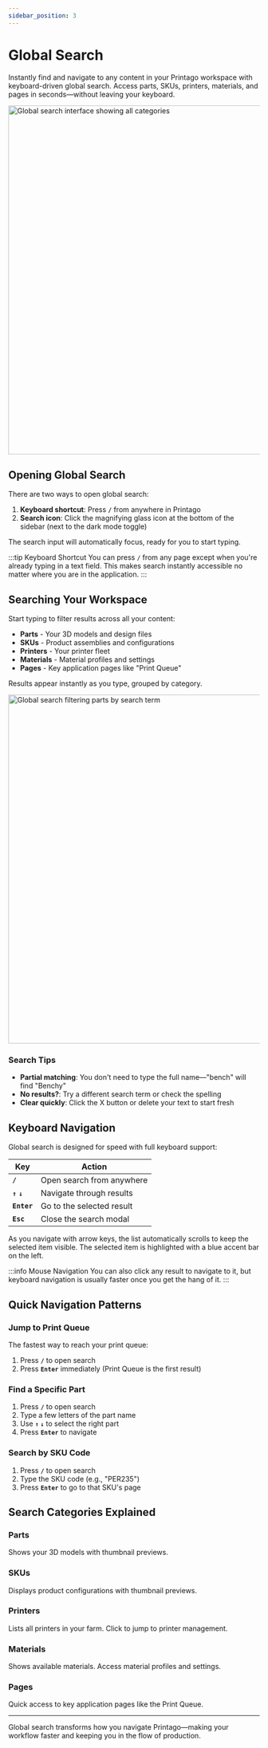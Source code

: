 ```yaml
---
sidebar_position: 3
---
```


# Global Search

Instantly find and navigate to any content in your Printago workspace with keyboard-driven global search. Access parts, SKUs, printers, materials, and pages in seconds—without leaving your keyboard.

<!-- Screenshot: Global search modal open with no search query, showing all categories (Pages, Parts, SKUs, Printers, Materials) with the first item (Print Queue) selected with blue accent border -->
<div className="margin-left--lg">
    <img src="/img/features/global_search_overview.png" width="700" alt="Global search interface showing all categories" />
</div>

## Opening Global Search

There are two ways to open global search:

1. **Keyboard shortcut**: Press **`/`** from anywhere in Printago
2. **Search icon**: Click the magnifying glass icon at the bottom of the sidebar (next to the dark mode toggle)

The search input will automatically focus, ready for you to start typing.

:::tip Keyboard Shortcut
You can press `/` from any page except when you're already typing in a text field. This makes search instantly accessible no matter where you are in the application.
:::

## Searching Your Workspace

Start typing to filter results across all your content:

- **Parts** - Your 3D models and design files
- **SKUs** - Product assemblies and configurations
- **Printers** - Your printer fleet
- **Materials** - Material profiles and settings
- **Pages** - Key application pages like "Print Queue"

Results appear instantly as you type, grouped by category.

<!-- Screenshot: Search modal with query typed (e.g., "bench"), showing filtered results in the Parts category with thumbnails visible -->
<div className="margin-left--lg">
    <img src="/img/features/global_search_filtering.png" width="700" alt="Global search filtering parts by search term" />
</div>

### Search Tips

- **Partial matching**: You don't need to type the full name—"bench" will find "Benchy"
- **No results?**: Try a different search term or check the spelling
- **Clear quickly**: Click the X button or delete your text to start fresh

## Keyboard Navigation

Global search is designed for speed with full keyboard support:

| Key | Action |
|-----|--------|
| **`/`** | Open search from anywhere |
| **`↑` `↓`** | Navigate through results |
| **`Enter`** | Go to the selected result |
| **`Esc`** | Close the search modal |

As you navigate with arrow keys, the list automatically scrolls to keep the selected item visible. The selected item is highlighted with a blue accent bar on the left.

:::info Mouse Navigation
You can also click any result to navigate to it, but keyboard navigation is usually faster once you get the hang of it.
:::

## Quick Navigation Patterns

### Jump to Print Queue
The fastest way to reach your print queue:
1. Press **`/`** to open search
2. Press **`Enter`** immediately (Print Queue is the first result)

### Find a Specific Part
1. Press **`/`** to open search
2. Type a few letters of the part name
3. Use **`↑` `↓`** to select the right part
4. Press **`Enter`** to navigate

### Search by SKU Code
1. Press **`/`** to open search
2. Type the SKU code (e.g., "PER235")
3. Press **`Enter`** to go to that SKU's page

## Search Categories Explained

### Parts
Shows your 3D models with thumbnail previews.

### SKUs
Displays product configurations with thumbnail previews.

### Printers
Lists all printers in your farm. Click to jump to printer management.

### Materials
Shows available materials. Access material profiles and settings.

### Pages
Quick access to key application pages like the Print Queue.

---

Global search transforms how you navigate Printago—making your workflow faster and keeping you in the flow of production.
